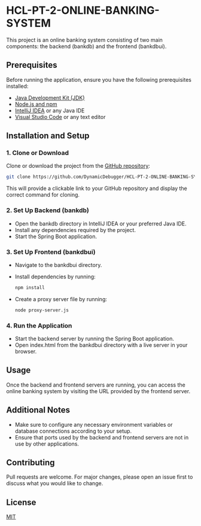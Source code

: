 # HCL-PT-2-ONLINE-BANKING-SYSTEM

This project is an online banking system consisting of two main components: the backend (bankdb) and the frontend (bankdbui).

## Prerequisites

Before running the application, ensure you have the following prerequisites installed:

- [Java Development Kit (JDK)](https://www.oracle.com/java/technologies/javase-jdk11-downloads.html)
- [Node.js and npm](https://nodejs.org/)
- [IntelliJ IDEA](https://www.jetbrains.com/idea/) or any Java IDE
- [Visual Studio Code](https://code.visualstudio.com/) or any text editor

## Installation and Setup

### 1. Clone or Download

Clone or download the project from the [GitHub repository](https://github.com/DynamicDebugger/HCL-PT-2-ONLINE-BANKING-SYSTEM/):

```bash
git clone https://github.com/DynamicDebugger/HCL-PT-2-ONLINE-BANKING-SYSTEM/
```

This will provide a clickable link to your GitHub repository and display the correct command for cloning.


### 2. Set Up Backend (bankdb)

   - Open the bankdb directory in IntelliJ IDEA or your preferred Java IDE.
   - Install any dependencies required by the project.
   - Start the Spring Boot application.

### 3. Set Up Frontend (bankdbui)

   - Navigate to the bankdbui directory.
   - Install dependencies by running:

     ```bash
     npm install
     ```

   - Create a proxy server file by running:

     ```bash
     node proxy-server.js
     ```

### 4. Run the Application

   - Start the backend server by running the Spring Boot application.
   - Open index.html from the bankdbui directory with a live server in your browser.

## Usage

Once the backend and frontend servers are running, you can access the online banking system by visiting the URL provided by the frontend server.

## Additional Notes

- Make sure to configure any necessary environment variables or database connections according to your setup.
- Ensure that ports used by the backend and frontend servers are not in use by other applications.

## Contributing

Pull requests are welcome. For major changes, please open an issue first to discuss what you would like to change.

## License

[MIT](https://choosealicense.com/licenses/mit/)
